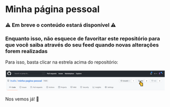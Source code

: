 # Minha página pessoal

### :warning: Em breve o conteúdo estará disponível :warning:

### Enquanto isso, não esquece de favoritar este repositório para que você saiba através do seu feed quando novas alterações forem realizadas

Para isso, basta clicar na estrela acima do repositório:

![Print de tela que exemplifica como encontrar e clicar na palavra "Start" de um repositório do github](./star-project.png)

Nos vemos já! :wave:
